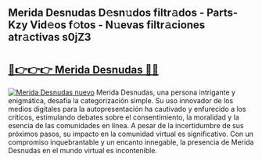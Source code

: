 ## Merida Desnudas D𝚎sn𝚞dos filtr𝚊dos - Parts-Kzy Vid𝚎os f𝚘tos - N𝚞evas filtr𝚊ciones atr𝚊ctivas s0jZ3

# <h2><a href="http://mb7asqy.tromn.icu/?c=Merida+Desnudas">🔗👉👉👉 Merida Desnudas 🔗🔗</a></h2>

[![Merida Desnudas nuevo](https://i.imgur.com/pEAQMta.gif)](http://mb7asqy.tromn.icu/?c=Merida+Desnudas)
Merida Desnudas, una persona intrigante y enigmática, desafía la categorización simple. Su uso innovador de los medios digitales para la autopresentación ha cautivado y enfurecido a los críticos, estimulando debates sobre el consentimiento, la moralidad y la esencia de las comunidades en línea. A pesar de la incertidumbre de sus próximos pasos, su impacto en la comunidad virtual es significativo. Con un compromiso inquebrantable y un encanto innegable, la presencia de Merida Desnudas en el mundo virtual es incontenible.
